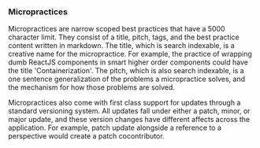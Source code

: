 ### Micropractices

Micropractices are narrow scoped best practices that have a 5000 character limit. They consist of a title,  pitch, tags, and the best practice content written in markdown. The title, which is search indexable, is a creative name for the micropractice. For example, the practice of wrapping dumb ReactJS components in smart higher order components could have the title 'Containerization'. The pitch, which is also search indexable, is a one sentence generalization of the problems a micropractice solves, and the mechanism for how those problems are solved.

Micropractices also come with first class support for updates through a standard versioning system. All updates fall under either a patch, minor, or major update, and these version changes have different affects across the application. For example, patch update alongside a reference to a perspective would create a patch cocontributor.